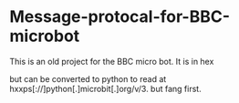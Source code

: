 # Message-protocal-for-BBC-microbot
This is an old project for the BBC micro bot. It is in hex 

but can be converted to python to read at hxxps[://]python[.]microbit[.]org/v/3. but fang first.
